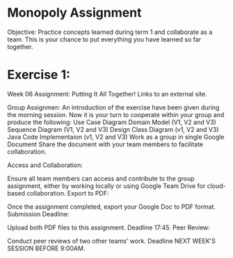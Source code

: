 # Monopoly Assignment

Objective: Practice concepts learned during term 1 and collaborate as a team. This is your chance to put everything you have learned so far together. 

# Exercise 1:
Week 06 Assignment: Putting It All Together! Links to an external site. 

Group Assignmen:
An introduction of the exercise have been given during the morning session. Now it is your turn to cooperate within your group and produce the following:
Use Case Diagram
Domain Model (V1, V2 and V3)
Sequence Diagram (V1, V2 and V3)
Design Class Diagram (v1, V2 and V3)
Java Code Implementaion (v1, V2 and V3)
Work as a group in single Google Document
Share the document with your team members to facilitate collaboration.
 

Access and Collaboration:

Ensure all team members can access and contribute to the group assignment, either by working locally or using Google Team Drive for cloud-based collaboration.
Export to PDF:

Once the assignment completed, export your Google Doc to PDF format.
Submission Deadline:

Upload both PDF files to this assignment. Deadline 17:45.
Peer Review:

Conduct peer reviews of two other teams' work. Deadline NEXT WEEK'S SESSION BEFORE 9:00AM.
